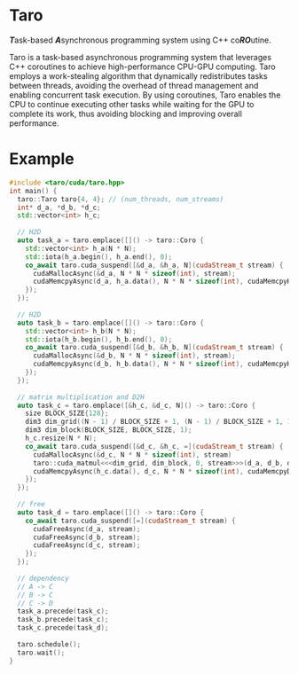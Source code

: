 # Taro
***T***ask-based ***A***synchronous programming system using C++ co***RO***utine.

Taro is a task-based asynchronous programming system that leverages C++ coroutines to achieve high-performance CPU-GPU computing. Taro employs a work-stealing algorithm that dynamically redistributes tasks between threads, avoiding the overhead of thread management and enabling concurrent task execution. By using coroutines, Taro enables the CPU to continue executing other tasks while waiting for the GPU to complete its work, thus avoiding blocking and improving overall performance. 


# Example
```cpp
#include <taro/cuda/taro.hpp>
int main() {
  taro::Taro taro{4, 4}; // (num_threads, num_streams)
  int* d_a, *d_b, *d_c;
  std::vector<int> h_c;
  
  // H2D
  auto task_a = taro.emplace([]() -> taro::Coro {
    std::vector<int> h_a(N * N);
    std::iota(h_a.begin(), h_a.end(), 0);
    co_await taro.cuda_suspend([&d_a, &h_a, N](cudaStream_t stream) {   
      cudaMallocAsync(&d_a, N * N * sizeof(int), stream);
      cudaMemcpyAsync(d_a, h_a.data(), N * N * sizeof(int), cudaMemcpyHostToDevice, stream);
    });
  });
  
  // H2D
  auto task_b = taro.emplace([]() -> taro::Coro {
    std::vector<int> h_b(N * N);
    std::iota(h_b.begin(), h_b.end(), 0);
    co_await taro.cuda_suspend([&d_b, &h_b, N](cudaStream_t stream) {    
      cudaMallocAsync(&d_b, N * N * sizeof(int), stream);
      cudaMemcpyAsync(d_b, h_b.data(), N * N * sizeof(int), cudaMemcpyHostToDevice, stream);
    });
  });
  
  // matrix multiplication and D2H
  auto task_c = taro.emplace([&h_c, &d_c, N]() -> taro::Coro {
    size BLOCK_SIZE{128};
    dim3 dim_grid((N - 1) / BLOCK_SIZE + 1, (N - 1) / BLOCK_SIZE + 1, 1);
    dim3 dim_block(BLOCK_SIZE, BLOCK_SIZE, 1);
    h_c.resize(N * N);
    co_await taro.cuda_suspend([&d_c, &h_c, =](cudaStream_t stream) {    
      cudaMallocAsync(&d_c, N * N * sizeof(int), stream)
      taro::cuda_matmul<<<dim_grid, dim_block, 0, stream>>>(d_a, d_b, d_c, N, N, N);
      cudaMemcpyAsync(h_c.data(), d_c, N * N * sizeof(int), cudaMemcpyDeviceToHost, stream);
    });
  });
  
  // free
  auto task_d = taro.emplace([]() -> taro::Coro { 
    co_await taro.cuda_suspend([=](cudaStream_t stream) {    
      cudaFreeAsync(d_a, stream);
      cudaFreeAsync(d_b, stream);
      cudaFreeAsync(d_c, stream);
    });
  });
  
  // dependency
  // A -> C
  // B -> C
  // C -> D
  task_a.precede(task_c);
  task_b.precede(task_c);
  task_c.precede(task_d);
  
  taro.schedule();
  taro.wait();
}
```
